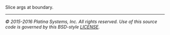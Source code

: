 Slice args at boundary.

---

*&copy; 2015-2016 Platina Systems, Inc. All rights reserved.
Use of this source code is governed by this BSD-style [LICENSE].*

[LICENSE]: ../LICENSE
